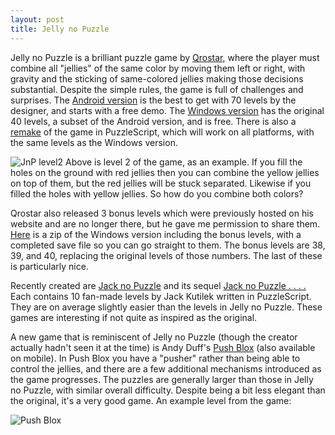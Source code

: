```yaml
---
layout: post
title: Jelly no Puzzle
---
```


Jelly no Puzzle is a brilliant puzzle game by [Qrostar](http://qrostar.skr.jp/en/), where the player must combine all "jellies" of the same color by moving them left or right, with gravity and the sticking of same-colored jellies making those decisions substantial.  Despite the simple rules, the game is full of challenges and surprises.  The [Android version](https://play.google.com/store/apps/details?id=com.jellycrew.jellynopuzzle&hl=en) is the best to get with 70 levels by the designer, and starts with a free demo.  The [Windows version](http://qrostar.skr.jp/en/jelly/) has the original 40 levels, a subset of the Android version, and is free.  There is also a [remake](https://jackkutilek.com/puzzlescript/jelly-no-puzzle.html) of the game in PuzzleScript, which will work on all platforms, with the same levels as the Windows version.

![JnP level2](https://github.com/JoeltheFox/joelthefox.github.io/blob/master/JnPlevel2.png "Level 2 of Jelly no Puzzle")
Above is level 2 of the game, as an example.  If you fill the holes on the ground with red jellies then you can combine the yellow jellies on top of them, but the red jellies will be stuck separated.  Likewise if you filled the holes with yellow jellies.  So how do you combine both colors?

Qrostar also released 3 bonus levels which were previously hosted on his website and are no longer there, but he gave me permission to share them.  [Here](https://github.com/JoeltheFox/joelthefox.github.io/blob/master/jelly1000.zip?raw=true) is a zip of the Windows version including the bonus levels, with a completed save file so you can go straight to them.  The bonus levels are 38, 39, and 40, replacing the original levels of those numbers.  The last of these is particularly nice.

Recently created are [Jack no Puzzle](https://jackkutilek.itch.io/jack-no-puzzle) and its sequel [Jack no Puzzle . . . .](https://jackkutilek.itch.io/jack-no-puzzle-dot-dot-dot-dot)  Each contains 10 fan-made levels by Jack Kutilek written in PuzzleScript. They are on average slightly easier than the levels in Jelly no Puzzle.  These games are interesting if not quite as inspired as the original.

A new game that is reminiscent of Jelly no Puzzle (though the creator actually hadn't seen it at the time) is Andy Duff's [Push Blox](https://lonelydeckchair.itch.io/push-blox) (also available on mobile).  In Push Blox you have a "pusher" rather than being able to control the jellies, and there are a few additional mechanisms introduced as the game progresses.  The puzzles are generally larger than those in Jelly no Puzzle, with similar overall difficulty. Despite being a bit less elegant than the original, it's a very good game. An example level from the game:

![Push Blox](https://github.com/JoeltheFox/joelthefox.github.io/blob/master/PushBlox.png)


